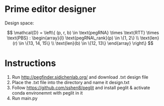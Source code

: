 # Prime editor designer

Design space:

$$
\mathcal{D} = \left\{ (p, r, b) \in \text{pegRNA} \times \text{RTT} \times \text{PBS} : 
\begin{array}{l}
\text{pegRNA\_rank}(p) \in \{1, 2\} \\
\text{len}(r) \in \{13, 14, 15\} \\
\text{len}(b) \in \{12, 13\}
\end{array}
\right\}
$$


# Instructions

1. Run http://pegfinder.sidichenlab.org/ and download .txt design file 
2. Place the .txt file into the directory and name it design.txt
3. Follow https://github.com/sshen8/peglit and install peglit & activate conda environemnt with peglit in it
5. Run main.py

